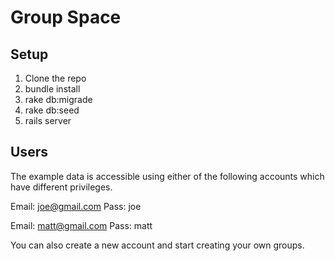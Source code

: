 Group Space
===========

Setup
-----
1. Clone the repo
2. bundle install
3. rake db:migrade
4. rake db:seed
5. rails server

Users
-----
The example data is accessible using either of the following accounts which have
different privileges.

Email: joe@gmail.com
Pass:  joe

Email: matt@gmail.com
Pass:  matt

You can also create a new account and start creating your own groups.
